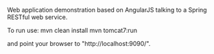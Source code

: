 Web application demonstration based on AngularJS talking to a Spring RESTful web service.

To run use:
mvn clean install
mvn tomcat7:run 

and point your browser to "http://localhost:9090/".
